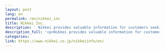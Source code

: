 ```yaml
---
layout: post
lang: en
permalink: /en/nikkei_inc
title: Nikkei Inc.
description: ' Nikkei provides valuable information for customers seeking affluence. While starting from the newspaper business, we utilize the latest technology to develop various information services such as digital media and databases, including the “Nikkei Electronic Edition”. '
description_full: '<p>Nikkei provides valuable information for customers seeking affluence. While starting from the newspaper business, we utilize the latest technology to develop various information services such as digital media and databases, including the “Nikkei Electronic Edition”.</p>'
categories: 
link: https://www.nikkei.co.jp/nikkeiinfo/en/
---
```

